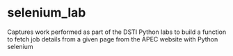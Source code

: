 # selenium_lab
Captures work performed as part of the DSTI Python labs to build a function to fetch job details from a given page from the APEC website with Python selenium
